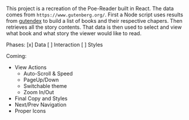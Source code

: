 This project is a recreation of the Poe-Reader built in React. The data comes from `https://www.gutenberg.org/`. First a Node script uses results from [gutendex](https://github.com/garethbjohnson/gutendex) to build a list of books and their respective chapers. Then retrieves all the story contents. That data is then used to select and view what book and what story the viewer would like to read.

Phases:
[x] Data
[ ] Interaction
[ ] Styles

Coming:

- View Actions
  - Auto-Scroll & Speed
  - PageUp/Down
  - Switchable theme
  - Zoom In/Out
- Final Copy and Styles
- Next/Prev Navigation
- Proper Icons
